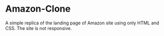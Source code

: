 # Amazon-Clone
A simple replica of the landing page of Amazon site using only HTML and CSS. The site is not responsive.
